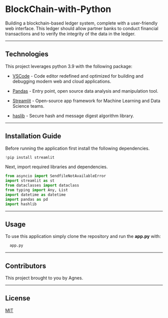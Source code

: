 # BlockChain-with-Python

Building a blockchain-based ledger system, complete with a user-friendly web interface. This ledger should allow partner banks to conduct financial transactions and to verify the integrity of the data in the ledger.

---

## Technologies

This project leverages python 3.9 with the following package:

* [VSCode](https://code.visualstudio.com/) - Code editor redefined and optimized for building and debugging modern web and cloud applications.

* [Pandas](https://pandas.pydata.org/) - Entry point, open source data analysis and manipulation tool.

* [Streamlit](https://streamlit.io/) - Open-source app framework for Machine Learning and Data Science teams.

* [haslib](https://docs.python.org/3/library/hashlib.html) - Secure hash and message digest algorithm library.

---

## Installation Guide

Before running the application first install the following dependencies.

```python
!pip install streamlit
```

Next, import required libraries and dependencies.

```python
from asyncio import SendfileNotAvailableError
import streamlit as st
from dataclasses import dataclass
from typing import Any, List
import datetime as datetime
import pandas as pd
import hashlib
```

---

## Usage

To use this application simply clone the repository and run the **app.py** with:

```python
  app.py
```

---

## Contributors

This project brought to you by Agnes.

---

## License
[MIT](https://github.com/git/git-scm.com/blob/main/MIT-LICENSE.txt)